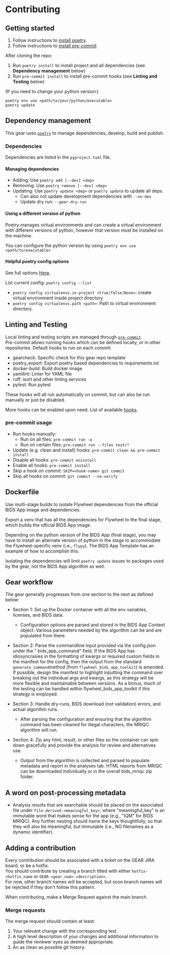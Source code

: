 # Contributing

## Getting started

1. Follow instructions
   to [install poetry](https://python-poetry.org/docs/#installation).
2. Follow instructions to [install pre-commit](https://pre-commit.com/#install)

After cloning the repo:

1. Run `poetry install` to install project and all dependencies
   (see __Dependency management__ below)
2. Run `pre-commit install` to install pre-commit hooks
   (see __Linting and Testing__ below)

(If you need to change your python version:)

```shell
poetry env use <path/to/your/python/executable>
poetry update
```

## Dependency management

This gear uses [`poetry`](https://python-poetry.org/) to manage dependencies,
develop, build and publish.

### Dependencies

Dependencies are listed in the `pyproject.toml` file.

#### Managing dependencies

* Adding: Use `poetry add [--dev] <dep>`
* Removing: Use `poetry remove [--dev] <dep>`
* Updating: Use `poetry update <dep>` or `poetry update` to update all deps.
    * Can also not update development dependencies with `--no-dev`
    * Update dry run: `--gear-dry-run`

#### Using a different version of python

Poetry manages virtual environments and can create a virtual environment
with different versions of python,
however that version must be installed on the machine.

You can configure the python version
by using `poetry env use <path/to/executable>`

#### Helpful poetry config options

See full
options [Here](https://python-poetry.org/docs/configuration/#available-settings).

List current config: `poetry config --list`

* `poetry config virtualenvs.in-project <true|false|None>`:
  create virtual environment inside project directory
* `poetry config virtualenvs.path <path>`: Path to virtual environment directory.

## Linting and Testing

Local linting and testing scripts
are managed through [`pre-commit`](https://pre-commit.com/).  
Pre-commit allows running hooks which can be defined locally, or in other
repositories. Default hooks to run on each commit:

* gearcheck: Specific check for this gear repo template
* poetry_export: Export poetry based dependencies to requirements.txt
* docker-build: Build docker image
* yamllint: Linter for YAML file
* ruff: isort and other linting services
* pytest: Run pytest

These hooks will all run automatically on commit, but can also be run manually
or just be disabled.

More hooks can be enabled upon need. List of available
[hooks](https://gitlab.com/flywheel-io/tools/etc/qa-ci#table-of-contents).

### pre-commit usage

* Run hooks manually:
    * Run on all files: `pre-commit run -a`
    * Run on certain files: `pre-commit run --files test/*`
* Update (e.g. clean and install) hooks: `pre-commit clean && pre-commit install`
* Disable all hooks: `pre-commit uninstall`
* Enable all hooks: `pre-commit install`
* Skip a hook on commit: `SKIP=<hook-name> git commit`
* Skip all hooks on commit: `git commit --no-verify`

## Dockerfile

Use multi-stage builds to isolate Flywheel dependencies from the official BIDS App
image and dependencies.

Export a venv that has all the dependencies for Flywheel to the final stage, which
builds the official BIDS App image.

Depending on the python version of the BIDS App (final stage), you may have to
install an alternate version of python in the stage to accommodate the
Flywheel-specific venv (i.e., `flypy`). The BIDS App Template has an example of how
to accomplish this.

Isolating the dependencies will limit `poetry update` issues to packages used by the
gear, not the BIDS App algorithm as well.

## Gear workflow

The gear generally progresses from one section to the next as defined below:

* Section 1: Set up the Docker container with all the env variables, licenses, and BIDS
  data.
    * Configuration options are parsed and stored in the BIDS App Context object.
      Various parameters needed by the algorithm can be and are populated from there.

* Section 2: Parse the commandline input provided via the config.json under the "
  bids_app_command" field. If the BIDS App has idiosyncrasies in the formatting of
  kwargs or required custom fields in the manifest for the config, then the output from
  the standard `generate_command`method (from `flywheel_bids_app_toolkit`) is amended.
  If possible, design the manifest to highlight inputting the command over breaking out
  the individual args and kwargs, as this strategy will be more flexible and
  maintainable between versions. As a bonus, much of the testing can be handled within
  flywheel_bids_app_toolkit if this strategy is employed.

* Section 3: Handle dry-runs, BIDS download (not validation) errors, and actual
  algorithm runs.
    * After parsing the configuration and ensuring that the algorithm command has been
      cleaned for illegal characters, the MRIQC algorithm will run.

* Section 4: Zip any html, result, or other files so the container can spin down
  gracefully and provide the analysis for review and alternatives use.
    * Output from the algorithm is collected and parsed to populate metadata and report
      in the analyses tab. HTML reports from MRIQC can be downloaded individually or in
      the overall bids_mriqc zip folder.

## A word on post-processing metadata

* Analysis results that are searchable should be placed on the associated file
  under `file.derived.<meaningful_key>`, where "meaningful_key" is an immutable word
  that makes sense for the app (e.g., "IQM" for BIDS MRIQC). Any further nesting should
  name the keys thoughtfully, so that they will also be meaningful, but immutable (i.e.,
  NO filenames as a dynamic identifier).

## Adding a contribution

Every contribution should be
associated with a ticket on the GEAR JIRA board, or be a hotfix.  
You should contribute by creating
a branch titled with either `hotfix-<hotfix_name` or `GEAR-<gear_num>-<description>`.  
For now, other branch names will be accepted,
but soon branch names will be rejected
if they don't follow this pattern.

When contributing, make a Merge Request against the main branch.

### Merge requests

The merge request should contain at least:

1. Your relevant change with the corresponding test.
1. A high level description of your changes and additional information to guide
   the reviewer eyes as deemed appropriate.
1. An as clean as possible git history.
